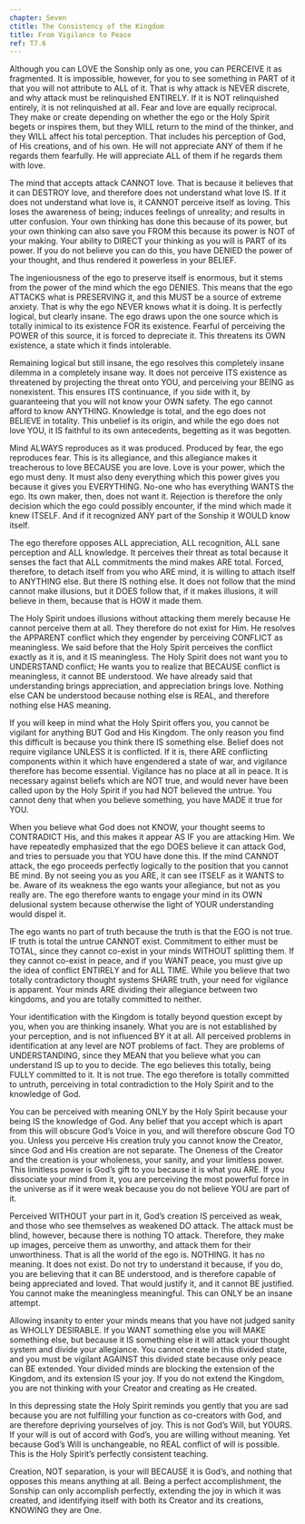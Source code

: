 ```yaml
---
chapter: Seven
ctitle: The Consistency of the Kingdom
title: From Vigilance to Peace
ref: T7.6
---
```


Although you can LOVE the Sonship only as one, you can PERCEIVE it as
fragmented. It is impossible, however, for you to see something in PART
of it that you will not attribute to ALL of it. That is why attack is
NEVER discrete, and why attack must be relinquished ENTIRELY. If it is
NOT relinquished entirely, it is not relinquished at all. Fear and love
are equally reciprocal. They make or create depending on whether the ego
or the Holy Spirit begets or inspires them, but they WILL return to the
mind of the thinker, and they WILL affect his total perception. That
includes his perception of God, of His creations, and of his own. He
will not appreciate ANY of them if he regards them fearfully. He will
appreciate ALL of them if he regards them with love.

The mind that accepts attack CANNOT love. That is because it believes
that it can DESTROY love, and therefore does not understand what love
IS. If it does not understand what love is, it CANNOT perceive itself as
loving. This loses the awareness of being; induces feelings of
unreality; and results in utter confusion. Your own thinking has done
this because of its power, but your own thinking can also save you FROM
this because its power is NOT of your making. Your ability to DIRECT your
thinking as you will is PART of its power. If you do not believe you can
do this, you have DENIED the power of your thought, and thus rendered it
powerless in your BELIEF.

The ingeniousness of the ego to preserve itself is enormous, but it
stems from the power of the mind which the ego DENIES. This means that
the ego ATTACKS what is PRESERVING it, and this MUST be a source of
extreme anxiety. That is why the ego NEVER knows what it is doing. It is
perfectly logical, but clearly insane. The ego draws upon the one source
which is totally inimical to its existence FOR its existence. Fearful of
perceiving the POWER of this source, it is forced to depreciate it. This
threatens its OWN existence, a state which it finds intolerable.

Remaining logical but still insane, the ego resolves this
completely insane dilemma in a completely insane way. It does not
perceive ITS existence as threatened by projecting the threat onto YOU,
and perceiving your BEING as nonexistent. This ensures ITS continuance,
if you side with it, by guaranteeing that you will not know your OWN
safety. The ego cannot afford to know ANYTHING. Knowledge is total, and
the ego does not BELIEVE in totality. This unbelief is its origin, and
while the ego does not love YOU, it IS faithful to its own antecedents,
begetting as it was begotten.

Mind ALWAYS reproduces as it was produced. Produced by fear, the ego
reproduces fear. This is its allegiance, and this allegiance makes it
treacherous to love BECAUSE you are love. Love is your power, which the
ego must deny. It must also deny everything which this power gives you
because it gives you EVERYTHING. No-one who has everything WANTS the
ego. Its own maker, then, does not want it. Rejection is therefore the
only decision which the ego could possibly encounter, if the mind which
made it knew ITSELF. And if it recognized ANY part of the Sonship it
WOULD know itself.

The ego therefore opposes ALL appreciation, ALL recognition, ALL sane
perception and ALL knowledge. It perceives their threat as total because
it senses the fact that ALL commitments the mind makes ARE total.
Forced, therefore, to detach itself from you who ARE mind, it is willing
to attach itself to ANYTHING else. But there IS nothing else. It does
not follow that the mind cannot make illusions, but it DOES follow that,
if it makes illusions, it will believe in them, because that is HOW it
made them.

The Holy Spirit undoes illusions without attacking them merely because
He cannot perceive them at all. They therefore do not exist for Him. He
resolves the APPARENT conflict which they engender by perceiving
CONFLICT as meaningless. We said before that the Holy Spirit perceives
the conflict exactly as it is, and it IS meaningless. The Holy Spirit
does not want you to UNDERSTAND conflict; He wants you to realize that
BECAUSE conflict is meaningless, it cannot BE understood. We have
already said that understanding brings appreciation, and appreciation
brings love. Nothing else CAN be understood because nothing else is
REAL, and therefore nothing else HAS meaning.

If you will keep in mind what the Holy Spirit offers you, you
cannot be vigilant for anything BUT God and His Kingdom. The only reason
you find this difficult is because you think there IS something else.
Belief does not require vigilance UNLESS it is conflicted. If it is,
there ARE conflicting components within it which have engendered a state
of war, and vigilance therefore has become essential. Vigilance has no
place at all in peace. It is necessary against beliefs which are NOT
true, and would never have been called upon by the Holy Spirit if you
had NOT believed the untrue. You cannot deny that when you believe
something, you have MADE it true for YOU.

When you believe what God does not KNOW, your thought seems to
CONTRADICT His, and this makes it appear AS IF you are attacking Him. We
have repeatedly emphasized that the ego DOES believe it can attack God,
and tries to persuade you that YOU have done this. If the mind CANNOT
attack, the ego proceeds perfectly logically to the position that you
cannot BE mind. By not seeing you as you ARE, it can see ITSELF as it
WANTS to be. Aware of its weakness the ego wants your allegiance, but
not as you really are. The ego therefore wants to engage your mind in its
OWN delusional system because otherwise the light of YOUR understanding
would dispel it.

The ego wants no part of truth because the truth is that the EGO is not
true. IF truth is total the untrue CANNOT exist. Commitment to either
must be TOTAL, since they cannot co-exist in your minds WITHOUT
splitting them. If they cannot co-exist in peace, and if you WANT peace,
you must give up the idea of conflict ENTIRELY and for ALL TIME. While
you believe that two totally contradictory thought systems SHARE truth,
your need for vigilance is apparent. Your minds ARE dividing their
allegiance between two kingdoms, and you are totally committed to
neither.

Your identification with the Kingdom is totally beyond question except
by you, when you are thinking insanely. What you are is not established
by your perception, and is not influenced BY it at all. All perceived
problems in identification at any level are NOT problems of fact. They
are problems of UNDERSTANDING, since they MEAN that you believe what you
can understand IS up to you to decide. The ego believes this totally,
being FULLY committed to it. It is not true. The ego therefore is
totally committed to untruth, perceiving in total contradiction to the
Holy Spirit and to the knowledge of God.

You can be perceived with meaning ONLY by the Holy Spirit because your
being IS the knowledge of God. Any belief that you accept which is apart
from this will obscure God’s Voice in you, and will therefore obscure
God TO you. Unless you perceive His creation truly you cannot know the
Creator, since God and His creation are not separate. The Oneness of the
Creator and the creation is your wholeness, your sanity, and your
limitless power. This limitless power is God’s gift to you because it is
what you ARE. If you dissociate your mind from it, you are perceiving
the most powerful force in the universe as if it were weak because you
do not believe YOU are part of it.

Perceived WITHOUT your part in it, God’s creation IS perceived as weak,
and those who see themselves as weakened DO attack. The attack must be
blind, however, because there is nothing TO attack. Therefore, they make
up images, perceive them as unworthy, and attack them for their
unworthiness. That is all the world of the ego is. NOTHING. It has no
meaning. It does not exist. Do not try to understand it because, if you
do, you are believing that it can BE understood, and is therefore
capable of being appreciated and loved. That would justify it, and it
cannot BE justified. You cannot make the meaningless meaningful. This
can ONLY be an insane attempt.

Allowing insanity to enter your minds means that you have not judged
sanity as WHOLLY DESIRABLE. If you WANT something else you will MAKE
something else, but because it IS something else it will attack your
thought system and divide your allegiance. You cannot create in this
divided state, and you must be vigilant AGAINST this divided state
because only peace can BE extended. Your divided minds are blocking the
extension of the Kingdom, and its extension IS your joy. If you do not
extend the Kingdom, you are not thinking with your Creator and creating
as He created.

In this depressing state the Holy Spirit reminds you gently that you are
sad because you are not fulfilling your function as co-creators with
God, and are therefore depriving yourselves of joy. This is not
God’s Will, but YOURS. If your will is out of accord with God’s, you are
willing without meaning. Yet because God’s Will is unchangeable, no REAL
conflict of will is possible. This is the Holy Spirit’s perfectly
consistent teaching.

Creation, NOT separation, is your will BECAUSE it is God’s, and nothing
that opposes this means anything at all. Being a perfect accomplishment,
the Sonship can only accomplish perfectly, extending the joy in which it
was created, and identifying itself with both its Creator and its
creations, KNOWING they are One.

